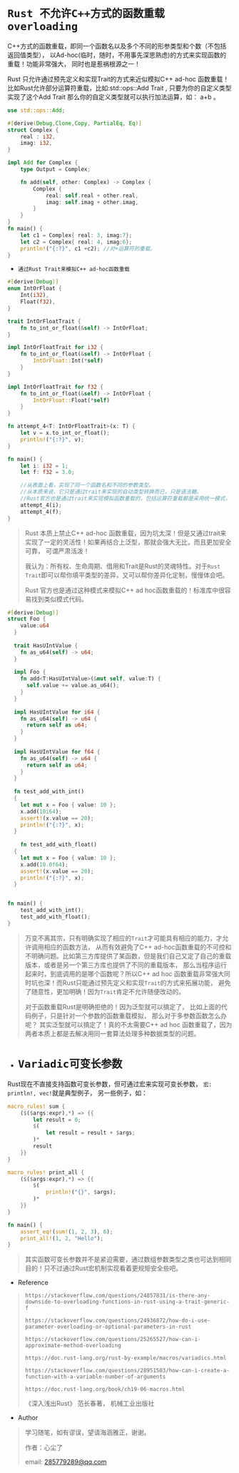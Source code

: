 # `Rust 不允许C++方式的函数重载overloading`

C++方式的函数重载，即同一个函数名以及多个不同的形参类型和个数（不包括返回值类型）， 以Ad-hoc(临时，随时，不用事先深思熟虑)的方式来实现函数的重载！功能非常强大， 同时也是惹祸根源之一！

Rust 只允许通过预先定义和实现Trait的方式来近似模拟C++ ad-hoc 函数重载！比如Rust允许部分运算符重载，比如:std::ops::Add Trait , 只要为你的自定义类型实现了这个Add Trait 那么你的自定义类型就可以执行加法运算，如： a+b 。

```rust
use std::ops::Add;

#[derive(Debug,Clone,Copy, PartialEq, Eq)]
struct Complex {
    real : i32,
    imag: i32,
}

impl Add for Complex {
    type Output = Complex;

    fn add(self, other: Complex) -> Complex {
        Complex {
            real: self.real + other.real,
            imag: self.imag + other.imag,
        }
    }
}
fn main() {
    let c1 = Complex{ real: 3, imag:7};
    let c2 = Complex{ real: 4, imag:6};
    println!("{:?}", c1 +c2); //对+运算符的重载。
}

```



- `通过Rust Trait来模拟C++ ad-hoc函数重载`

```rust
#[derive(Debug)]
enum IntOrFloat {
    Int(i32),
    Float(f32),
}

trait IntOrFloatTrait {
    fn to_int_or_float(&self) -> IntOrFloat;
}

impl IntOrFloatTrait for i32 {
    fn to_int_or_float(&self) -> IntOrFloat {
        IntOrFloat::Int(*self)
    }
}

impl IntOrFloatTrait for f32 {
    fn to_int_or_float(&self) -> IntOrFloat {
        IntOrFloat::Float(*self)
    }
}

fn attempt_4<T: IntOrFloatTrait>(x: T) {
    let v = x.to_int_or_float();
    println!("{:?}", v);
}

fn main() {
    let i: i32 = 1;
    let f: f32 = 3.0;

    //从表面上看，实现了同一个函数名和不同的参数类型。
    //从本质来说，它只是通过trait来实现的自动类型转换而已，只是语法糖。
    //Rust官方也是通过trait来实现模拟函数重载的，包括运算符重载都是采用统一模式， 即定义和实现相应trait。
    attempt_4(i);
    attempt_4(f);
}
```

> Rust 本质上禁止C++ ad-hoc 函数重载，因为坑太深！但是又通过trait来实现了一定的灵活性！如果再结合上泛型，那就会强大无比，而且更加安全可靠， 可谓严肃活泼！
>
> 我认为：所有权、生命周期、借用和Trait是Rust的灵魂特性。对于`Rust Trait`即可以帮你填平类型的差异，又可以帮你差异化定制，慢慢体会吧。
>
> Rust 官方也是通过这种模式来模拟C++ ad hoc函数重载的！标准库中很容易找到类似模式代码。



```rust
#[derive(Debug)]
struct Foo {
    value:u64
  }
  
  trait HasUIntValue {
    fn as_u64(self) -> u64;
  }
  
  impl Foo {
    fn add<T:HasUIntValue>(&mut self, value:T) {
      self.value += value.as_u64();
    }
  }
  
  impl HasUIntValue for i64 {
    fn as_u64(self) -> u64 {
      return self as u64;
    }
  }
  
  impl HasUIntValue for f64 {
    fn as_u64(self) -> u64 {
      return self as u64;
    }
  }
  
  fn test_add_with_int()
  {
    let mut x = Foo { value: 10 };
    x.add(10i64);
    assert!(x.value == 20);
    println!("{:?}", x);
  }
  
    fn test_add_with_float()
  {
    let mut x = Foo { value: 10 };
    x.add(10.0f64);
    assert!(x.value == 20);
    println!("{:?}", x);
  }


fn main() {
    test_add_with_int();
    test_add_with_float();
}

```

> 万变不离其宗，只有明确实现了相应的`Trait`才可能具有相应的能力，才允许调用相应的函数方法， 从而有效避免了C++ ad-hoc函数重载的不可控和不明确问题。比如第三方库提供了某函数，但是我们自己又定了自己的重载版本，或者是另一个第三方库也提供了不同的重载版本， 那么当程序运行起来时，到底调用的是哪个函数呢？所以C++ ad hoc 函数重载非常强大同时坑也深！而Rust只能通过预先定义和实现`Trait`的方式来拓展功能， 避免了随意性，更加明确！因为`Trait`肯定不允许随便改动的。
>
> 对于函数重载Rust是明确拒绝的！因为泛型就可以搞定了， 比如上面的代码例子，只是针对一个参数的函数重载模拟， 那么对于多参数函数怎么办呢？ 其实泛型就可以搞定了！真的不太需要C++ ad hoc 函数重载了，因为两者本质上都是去解决用同一套算法处理多种数据类型的问题。



- # `Variadic可变长参数`

Rust现在不直接支持函数可变长参数，但可通过宏来实现可变长参数， `宏: println!, vec!`就是典型例子， 另一些例子，如：

```rust
macro_rules! sum {
    ($($args:expr),*) => {{
        let result = 0;
        $(
            let result = result + $args;
        )*
        result
    }}
}

macro_rules! print_all {
    ($($args:expr),*) => {{
        $(
            println!("{}", $args);
        )*
    }}
}

fn main() {
    assert_eq!(sum!(1, 2, 3), 6);
    print_all!(1, 2, "Hello");
}

```

> 其实函数可变长参数并不是紧迫需要，通过数组参数类型之类也可达到相同目的！只不过通过Rust宏机制实现看着更规矩安全些吧。





- Reference

> `https://stackoverflow.com/questions/24857831/is-there-any-downside-to-overloading-functions-in-rust-using-a-trait-generic-f`
>
> `https://stackoverflow.com/questions/24936872/how-do-i-use-parameter-overloading-or-optional-parameters-in-rust`
>
> `https://stackoverflow.com/questions/25265527/how-can-i-approximate-method-overloading`
>
> `https://doc.rust-lang.org/rust-by-example/macros/variadics.html`
>
> `https://stackoverflow.com/questions/28951503/how-can-i-create-a-function-with-a-variable-number-of-arguments`
>
> `https://doc.rust-lang.org/book/ch19-06-macros.html`
>
> 《深入浅出Rust》 范长春著， 机械工业出版社



- Author

> 学习随笔，如有谬误，望请海涵雅正，谢谢。
>
> 作者：心尘了
>
> email: [285779289@qq.com](mailto:285779289@qq.com)







